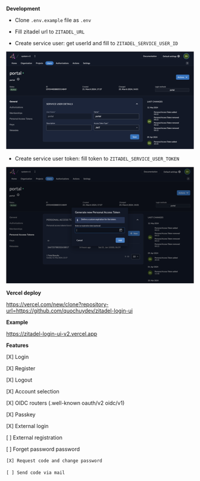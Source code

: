 **Development**

- Clone `.env.example` file as `.env`

- Fill zitadel url to `ZITADEL_URL`

- Create service user: get userId and fill to `ZITADEL_SERVICE_USER_ID`

![Create service user](./docs/create-service-user.png)

- Create service user token: fill token to `ZITADEL_SERVICE_USER_TOKEN`

![Create service user token](./docs/service-user-token.png)

**Vercel deploy**

https://vercel.com/new/clone?repository-url=https://github.com/quochuydev/zitadel-login-ui

**Example**

https://zitadel-login-ui-v2.vercel.app

**Features**

[X] Login

[X] Register

[X] Logout

[X] Account selection

[X] OIDC routers (.well-known oauth/v2 oidc/v1)

[X] Passkey

[X] External login

[ ] External registration

[ ] Forget password password

    [X] Request code and change password

    [ ] Send code via mail
